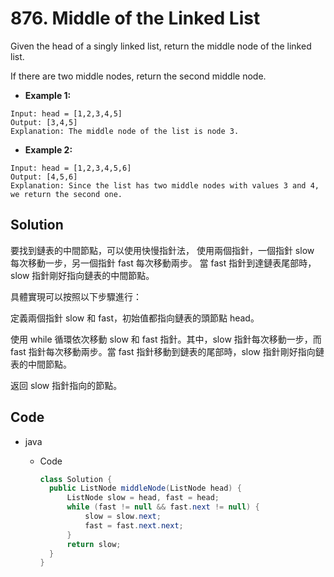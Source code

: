 # 876. Middle of the Linked List

Given the head of a singly linked list, return the middle node of the linked list.

If there are two middle nodes, return the second middle node.

- **Example 1:**

```
Input: head = [1,2,3,4,5]
Output: [3,4,5]
Explanation: The middle node of the list is node 3.
```

- **Example 2:**

```
Input: head = [1,2,3,4,5,6]
Output: [4,5,6]
Explanation: Since the list has two middle nodes with values 3 and 4, we return the second one.
```

## Solution

要找到鏈表的中間節點，可以使用快慢指針法，
使用兩個指針，一個指針 slow 每次移動一步，另一個指針 fast 每次移動兩步。
當 fast 指針到達鏈表尾部時，slow 指針剛好指向鏈表的中間節點。

具體實現可以按照以下步驟進行：

定義兩個指針 slow 和 fast，初始值都指向鏈表的頭節點 head。

使用 while 循環依次移動 slow 和 fast 指針。其中，slow 指針每次移動一步，而 fast 指針每次移動兩步。當 fast 指針移動到鏈表的尾部時，slow 指針剛好指向鏈表的中間節點。

返回 slow 指針指向的節點。

## Code

- java

  - Code

    ```java
    class Solution {
      public ListNode middleNode(ListNode head) {
          ListNode slow = head, fast = head;
          while (fast != null && fast.next != null) {
              slow = slow.next;
              fast = fast.next.next;
          }
          return slow;
      }
    }
    ```